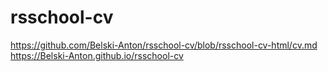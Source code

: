 # rsschool-cv
https://github.com/Belski-Anton/rsschool-cv/blob/rsschool-cv-html/cv.md
https://Belski-Anton.github.io/rsschool-cv

